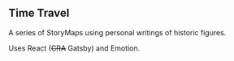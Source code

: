 ## Time Travel

A series of StoryMaps using personal writings of historic figures.

Uses React (~~CRA~~ Gatsby) and Emotion.  
